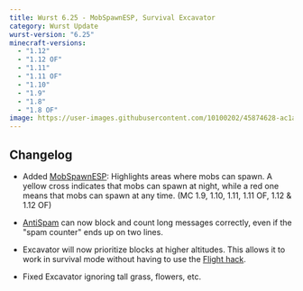 ```yaml
---
title: Wurst 6.25 - MobSpawnESP, Survival Excavator
category: Wurst Update
wurst-version: "6.25"
minecraft-versions:
  - "1.12"
  - "1.12 OF"
  - "1.11"
  - "1.11 OF"
  - "1.10"
  - "1.9"
  - "1.8"
  - "1.8 OF"
image: https://user-images.githubusercontent.com/10100202/45874628-ac1a9480-bd95-11e8-86d4-266d7981ff0d.jpg
---
```

## Changelog

- Added [MobSpawnESP](https://wurst.wiki/mobspawnesp): Highlights areas where mobs can spawn. A yellow cross indicates that mobs can spawn at night, while a red one means that mobs can spawn at any time. (MC 1.9, 1.10, 1.11, 1.11 OF, 1.12 & 1.12 OF)

- [AntiSpam](https://wurst.wiki/antispam) can now block and count long messages correctly, even if the "spam counter" ends up on two lines.

- Excavator will now prioritize blocks at higher altitudes. This allows it to work in survival mode without having to use the [Flight hack](https://wurst.wiki/flight).

- Fixed Excavator ignoring tall grass, flowers, etc.
